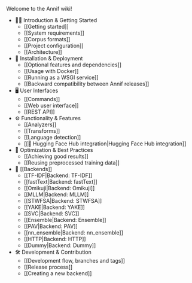 Welcome to the Annif wiki!

* 🧑‍💻 Introduction & Getting Started
  * [[Getting started]]
  * [[System requirements]]
  * [[Corpus formats]]
  * [[Project configuration]]
  * [[Architecture]]
* 🚀 Installation & Deployment
  * [[Optional features and dependencies]]
  * [[Usage with Docker]]
  * [[Running as a WSGI service]]
  * [[Backward compatibility between Annif releases]]
* 🖥️ User Interfaces
  * [[Commands]]
  * [[Web user interface]]
  * [[REST API]]
* ⚙️ Functionality & Features
  * [[Analyzers]]
  * [[Transforms]]
  * [[Language detection]]
  * [[🤗 Hugging Face Hub integration|Hugging Face Hub integration]]
* 🎯 Optimization & Best Practices
  * [[Achieving good results]]
  * [[Reusing preprocessed training data]]
* 🧩 [[Backends]]
  * [[TF-IDF|Backend: TF-IDF]]
  * [[fastText|Backend: fastText]]
  * [[Omikuji|Backend: Omikuji]]
  * [[MLLM|Backend: MLLM]]
  * [[STWFSA|Backend: STWFSA]]
  * [[YAKE|Backend: YAKE]]
  * [[SVC|Backend: SVC]]
  * [[Ensemble|Backend: Ensemble]]
  * [[PAV|Backend: PAV]]
  * [[nn_ensemble|Backend: nn_ensemble]]
  * [[HTTP|Backend: HTTP]]
  * [[Dummy|Backend: Dummy]]
* 🛠️ Development & Contribution
  * [[Development flow, branches and tags]]
  * [[Release process]]
  * [[Creating a new backend]]
